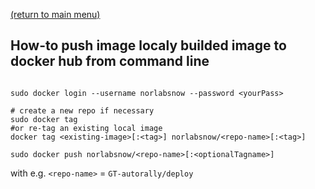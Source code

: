 [(return to main menu)](https://github.com/RedLeader962/Dockerized-SNOW)
## How-to push image localy builded image to docker hub from command line
```shell

sudo docker login --username norlabsnow --password <yourPass>

# create a new repo if necessary
sudo docker tag 
#or re-tag an existing local image 
docker tag <existing-image>[:<tag>] norlabsnow/<repo-name>[:<tag>]

sudo docker push norlabsnow/<repo-name>[:<optionalTagname>]
```
with e.g. `<repo-name>` = `GT-autorally/deploy`

